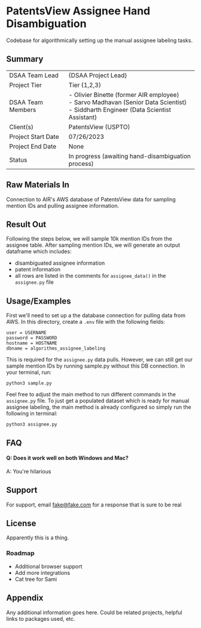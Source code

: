 # PatentsView Assignee Hand Disambiguation
Codebase for algorithmically setting up the manual assignee labeling tasks.

## Summary

|  |  |
|---|---|
| DSAA Team Lead | {DSAA Project Lead} | 
| Project Tier | Tier {1,2,3} | 
| DSAA Team Members | - Olivier Binette (former AIR employee)<br>- Sarvo Madhavan (Senior Data Scientist) <br>- Siddharth Engineer (Data Scientist Assistant) |
| Client(s) | PatentsView (USPTO) |
| Project Start Date | 07/26/2023 |
| Project End Date | None |
| Status | In progress (awaiting hand-disambiguation process) |                                                                 

 ## Raw Materials In
Connection to AIR's AWS database of PatentsView data for sampling mention IDs and pulling assignee information.

## Result Out
Following the steps below, we will sample 10k mention IDs from the assignee table.
After sampling mention IDs, we will generate an output dataframe which includes:
- disambiguated assignee information
- patent information
- all rows are listed in the comments for `assignee_data()` in the `assignee.py` file

## Usage/Examples

First we'll need to set up a the database connection for pulling data from AWS.
In this directory, create a `.env` file with the following fields:
```
user = USERNAME
password = PASSWORD
hostname = HOSTNAME
dbname = algorithms_assignee_labeling
```

This is required for the `assignee.py` data pulls.
However, we can still get our sample mention IDs by running sample.py without this DB connection.
In your terminal, run:
```
python3 sample.py
```

Feel free to adjust the main method to run different commands in the `assignee.py` file.
To just get a populated dataset which is ready for manual assignee labeling, the main method is already configured so simply run the following in terminal:
```
python3 assignee.py
```

## FAQ

#### Q: Does it work well on both Windows and Mac?
A: You're hilarious

## Support
For support, email fake@fake.com for a response that is sure to be real

## License
Apparently this is a thing. 

### Roadmap

- Additional browser support
- Add more integrations
- Cat tree for Sami

## Appendix

Any additional information goes here. Could be related projects, helpful links to packages used, etc.